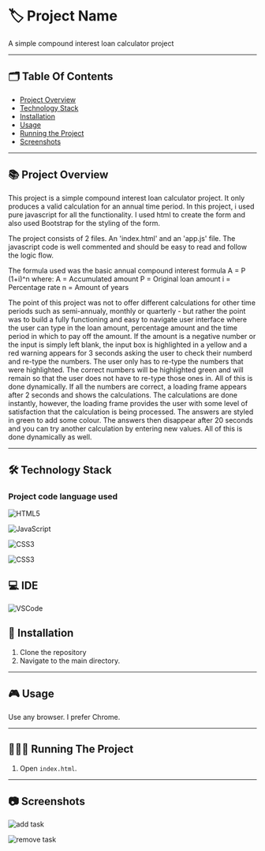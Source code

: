 
# 🏷️ Project Name

A simple compound interest loan calculator project

---
## 🗂️ Table Of Contents

- [Project Overview](#-project-overview)
- [Technology Stack](#-technology-stack)
- [Installation](#-installation)
- [Usage](#-usage)
- [Running the Project](#-running-the-project)
- [Screenshots](#-screenshots)
---

## 📚 Project Overview

This project is a simple compound interest loan calculator project. It only produces a valid calculation for an annual time period. 
In this project, i used pure javascript for all the functionality. I used html to create the form and also used Bootstrap for the styling of the form. 

The project consists of 2 files. An 'index.html' and an 'app.js' file. The javascript code is well commented and should be easy to read and follow the logic flow.

The formula used was the basic annual compound interest formula A = P (1+i)^n where:
A = Accumulated amount
P = Original loan amount
i = Percentage rate
n = Amount of years

The point of this project was not to offer different calculations for other time periods such as semi-annualy, monthly or quarterly - but rather the point was to build a fully functioning and easy to navigate user interface where the user can type in the loan amount, percentage amount and the time period in which to pay off the amount. If the amount is a negative number or the input is simply left blank, the input box is highlighted in a yellow and a red warning appears for 3 seconds asking the user to check their numberd and re-type the numbers. The user only has to re-type the numbers that were highlighted. The correct numbers will be highlighted green and will remain so that the user does not have to re-type those ones in.  All of this is done dynamically. If all the numbers are correct, a loading frame appears after 2 seconds and shows the calculations. The calculations are done instantly, however, the loading frame provides the user with some level of satisfaction that the calculation is being processed. The answers are styled in green to add some colour. The answers then disappear after 20 seconds and you can try another calculation by entering new values. All of this is done dynamically as well.

---

## 🛠️ Technology Stack 

### Project code language used

 ![HTML5](https://img.shields.io/badge/HTML5-E34F26?style=for-the-badge&logo=html5&logoColor=white)

 ![JavaScript](https://img.shields.io/badge/JavaScript-323330?style=for-the-badge&logo=javascript&logoColor=F7DF1E)

 ![CSS3](https://img.shields.io/badge/CSS3-1572B6?style=for-the-badge&logo=css3&logoColor=white)

 ![CSS3](https://img.shields.io/badge/Material%20UI-007FFF?style=for-the-badge&logo=mui&logoColor=white)

## 💻 IDE

 ![VSCode](https://img.shields.io/badge/VSCode-0078D4?style=for-the-badge&logo=visual%20studio%20code&logoColor=white)

## 📝 Installation

1. Clone the repository
2. Navigate to the main directory. 

---

## 🎮 Usage

Use any browser. I prefer Chrome.

---

## 🏃🏻‍♂️ Running The Project

1. Open `index.html`.

---

## 📷 Screenshots

![add task]()

![remove task]()


